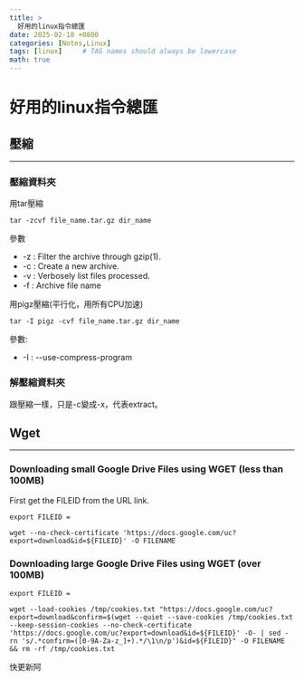 ```yaml
---
title: > 
  好用的linux指令總匯
date: 2025-02-18 +0800
categories: [Notes,Linux]
tags: [linux]     # TAG names should always be lowercase
math: true
---
```


# 好用的linux指令總匯

## 壓縮
---
### 壓縮資料夾

用tar壓縮

```
tar -zcvf file_name.tar.gz dir_name
```

參數  
- -z : Filter the archive through gzip(1).
- -c : Create a new archive.
- -v : Verbosely list files processed.
- -f : Archive file name


用pigz壓縮(平行化，用所有CPU加速)

```
tar -I pigz -cvf file_name.tar.gz dir_name
```

參數:
- -I : --use-compress-program

### 解壓縮資料夾
跟壓縮一樣，只是-c變成-x，代表extract。

## Wget
---
### Downloading small Google Drive Files using WGET (less than 100MB)
First get the FILEID from the URL link.

```
export FILEID =
```

```
wget --no-check-certificate 'https://docs.google.com/uc?export=download&id=${FILEID}' -O FILENAME
```

### Downloading large Google Drive Files using WGET (over 100MB)

```
export FILEID =
```

```
wget --load-cookies /tmp/cookies.txt "https://docs.google.com/uc?export=download&confirm=$(wget --quiet --save-cookies /tmp/cookies.txt --keep-session-cookies --no-check-certificate 'https://docs.google.com/uc?export=download&id=${FILEID}' -O- | sed -rn 's/.*confirm=([0-9A-Za-z_]+).*/\1\n/p')&id=${FILEID}" -O FILENAME && rm -rf /tmp/cookies.txt
```

快更新阿